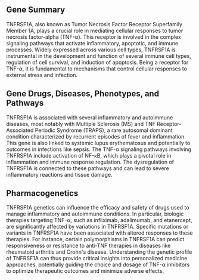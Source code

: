 ## Gene Summary
TNFRSF1A, also known as Tumor Necrosis Factor Receptor Superfamily Member 1A, plays a crucial role in mediating cellular responses to tumor necrosis factor-alpha (TNF-α). This receptor is involved in the complex signaling pathways that activate inflammatory, apoptotic, and immune processes. Widely expressed across various cell types, TNFRSF1A is instrumental in the development and function of several immune cell types, regulation of cell survival, and induction of apoptosis. Being a receptor for TNF-α, it is fundamental to mechanisms that control cellular responses to external stress and infection.

## Gene Drugs, Diseases, Phenotypes, and Pathways
TNFRSF1A is associated with several inflammatory and autoimmune diseases, most notably with Multiple Sclerosis (MS) and TNF Receptor-Associated Periodic Syndrome (TRAPS), a rare autosomal dominant condition characterized by recurrent episodes of fever and inflammation. This gene is also linked to systemic lupus erythematosus and potentially to outcomes in infections like sepsis. The TNF-α signaling pathways involving TNFRSF1A include activation of NF-κB, which plays a pivotal role in inflammation and immune response regulation. The dysregulation of TNFRSF1A is connected to these pathways and can lead to severe inflammatory reactions and tissue damage.

## Pharmacogenetics
TNFRSF1A genetics can influence the efficacy and safety of drugs used to manage inflammatory and autoimmune conditions. In particular, biologic therapies targeting TNF-α, such as infliximab, adalimumab, and etanercept, are significantly affected by variations in TNFRSF1A. Specific mutations or variants in TNFRSF1A have been associated with altered responses to these therapies. For instance, certain polymorphisms in TNFRSF1A can predict responsiveness or resistance to anti-TNF therapies in diseases like rheumatoid arthritis and Crohn's disease. Understanding the genetic profile of TNFRSF1A can thus provide critical insights into personalized medicine approaches, potentially guiding the choice and dosage of TNF-α inhibitors to optimize therapeutic outcomes and minimize adverse effects.